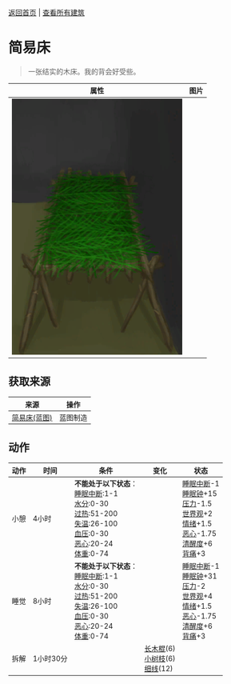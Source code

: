 [返回首页](index.md)   |  [查看所有建筑](building.md)
# 简易床  
> 一张结实的木床。我的背会好受些。  
  
  属性  |   图片   
 ----  |  ----:   
   |  ![](Sprite/WoodenBed.png)   
  
## 获取来源  
来源  |  操作  
----  |  ----  
[简易床(蓝图)](Bp_BedRustic.md)  |  蓝图制造  
## 动作  
动作  |  时间  |  条件  |  变化  |  状态  
----  |  ----  |  ----  |  ----  |  ----  
小憩  |  4小时  |  **不能处于以下状态**：<br>[睡眠中断](SleepInterrupt.md):1-1<br>[水分](Hydration.md):0-30<br>[过热](Hyperthermia.md):51-200<br>[失温](Hypothermia.md):26-100<br>[血压](Blood.md):0-30<br>[恶心](Nausea.md):20-24<br>[体重](Weight.md):0-74  |    |  [睡眠中断](SleepInterrupt.md)-1<br>[睡眠钟](SleepClock.md)+15<br>[压力](Stress.md)-1.5<br>[世界观](Structure.md)+2<br>[情绪](Morale.md)+1.5<br>[恶心](Nausea.md)-1.75<br>[清醒度](Wakefulness.md)+6<br>[背痛](BackPain.md)+3  
睡觉  |  8小时  |  **不能处于以下状态**：<br>[睡眠中断](SleepInterrupt.md):1-1<br>[水分](Hydration.md):0-30<br>[过热](Hyperthermia.md):51-200<br>[失温](Hypothermia.md):26-100<br>[血压](Blood.md):0-30<br>[恶心](Nausea.md):20-24<br>[体重](Weight.md):0-74  |    |  [睡眠中断](SleepInterrupt.md)-1<br>[睡眠钟](SleepClock.md)+31<br>[压力](Stress.md)-2<br>[世界观](Structure.md)+4<br>[情绪](Morale.md)+1.5<br>[恶心](Nausea.md)-1.75<br>[清醒度](Wakefulness.md)+6<br>[背痛](BackPain.md)+3  
拆解  |  1小时30分  |    |  [长木棍](StickLong.md)(6)<br>[小树枝](Sticks.md)(6)<br>[细线](CordFiber.md)(12)  |    
